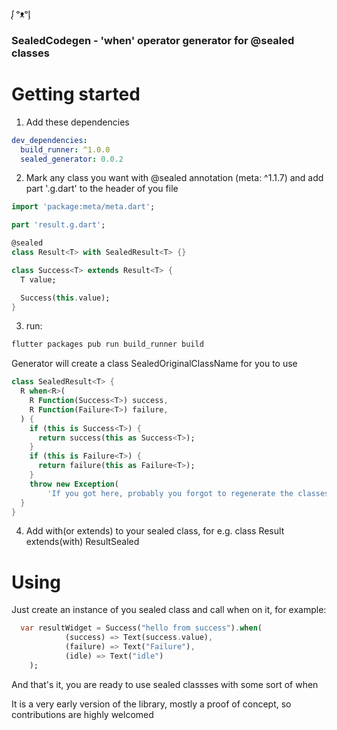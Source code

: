 ᶘ ᵒᴥᵒᶅ 

### SealedCodegen - 'when' operator generator for @sealed classes ###

# Getting started #

1) Add these dependencies
```yaml
dev_dependencies:
  build_runner: ^1.0.0
  sealed_generator: 0.0.2
```

2) Mark any class you want with @sealed annotation (meta: ^1.1.7) and add part '<filename>.g.dart' to the header of you file

```dart
import 'package:meta/meta.dart';

part 'result.g.dart';

@sealed
class Result<T> with SealedResult<T> {}

class Success<T> extends Result<T> {
  T value;

  Success(this.value);
}
```
3) run: 
```bash
flutter packages pub run build_runner build
```
Generator will create a class SealedOriginalClassName for you to use 

```dart
class SealedResult<T> {
  R when<R>(
    R Function(Success<T>) success,
    R Function(Failure<T>) failure,
  ) {
    if (this is Success<T>) {
      return success(this as Success<T>);
    }
    if (this is Failure<T>) {
      return failure(this as Failure<T>);
    }
    throw new Exception(
        'If you got here, probably you forgot to regenerate the classes? Try running flutter packages pub run build_runner build');
  }
}
```

4) Add with(or extends) to your sealed class, for e.g. class Result extends(with) ResultSealed

# Using #

Just create an instance of you sealed class and call when on it, for example: 

```dart
  var resultWidget = Success("hello from success").when(
            (success) => Text(success.value),
            (failure) => Text("Failure"), 
            (idle) => Text("idle")
    );
```

And that's it, you are ready to use sealed classses with some sort of when 

It is a very early version of the library, mostly a proof of concept, so contributions are highly welcomed
